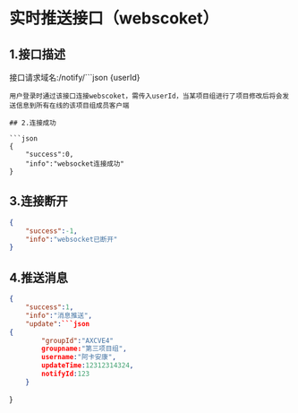 # 实时推送接口（webscoket）

## 1.接口描述

接口请求域名:/notify/```json
{userId}
```
用户登录时通过该接口连接webscoket，需传入userId，当某项目组进行了项目修改后将会发送信息到所有在线的该项目组成员客户端

## 2.连接成功

```json
{
    "success":0,
    "info":"websocket连接成功"
}
```

## 3.连接断开

```json
{
    "success":-1,
    "info":"websocket已断开"
}
```

## 4.推送消息

```json
{
    "success":1,
    "info":"消息推送",
    "update":```json
{
        "groupId":"AXCVE4"
        groupname:"第三项目组",
        username:"阿卡安康",
        updateTime:12312314324,
        notifyId:123
    }
```
}
```
